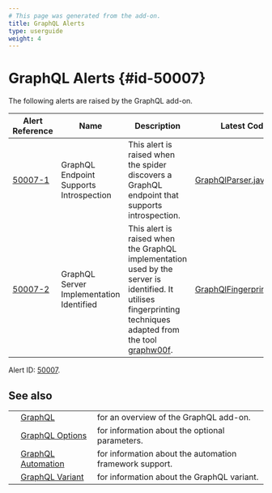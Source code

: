 ```yaml
---
# This page was generated from the add-on.
title: GraphQL Alerts
type: userguide
weight: 4
---
```


# GraphQL Alerts {#id-50007}

The following alerts are raised by the GraphQL add-on.

|         Alert Reference          |                   Name                   |                                                                                             Description                                                                                              |                                                                            Latest Code                                                                            |
|----------------------------------|------------------------------------------|------------------------------------------------------------------------------------------------------------------------------------------------------------------------------------------------------|-------------------------------------------------------------------------------------------------------------------------------------------------------------------|
| [50007-1](/docs/alerts/50007-1/) | GraphQL Endpoint Supports Introspection  | This alert is raised when the spider discovers a GraphQL endpoint that supports introspection.                                                                                                       | [GraphQlParser.java](https://github.com/zaproxy/zap-extensions/tree/main/addOns/graphql/src/main/java/org/zaproxy/addon/graphql/GraphQlParser.java)               |
| [50007-2](/docs/alerts/50007-2/) | GraphQL Server Implementation Identified | This alert is raised when the GraphQL implementation used by the server is identified. It utilises fingerprinting techniques adapted from the tool [graphw00f](https://github.com/dolevf/graphw00f). | [GraphQlFingerprinter.java](https://github.com/zaproxy/zap-extensions/tree/main/addOns/graphql/src/main/java/org/zaproxy/addon/graphql/GraphQlFingerprinter.java) |


Alert ID: [50007](/docs/alerts/50007/).

## See also

|   |                                                                        |                                                         |
|---|------------------------------------------------------------------------|---------------------------------------------------------|
|   | [GraphQL](/docs/desktop/addons/graphql-support/)                       | for an overview of the GraphQL add-on.                  |
|   | [GraphQL Options](/docs/desktop/addons/graphql-support/options/)       | for information about the optional parameters.          |
|   | [GraphQL Automation](/docs/desktop/addons/graphql-support/automation/) | for information about the automation framework support. |
|   | [GraphQL Variant](/docs/desktop/addons/graphql-support/variant/)       | for information about the GraphQL variant.              |
